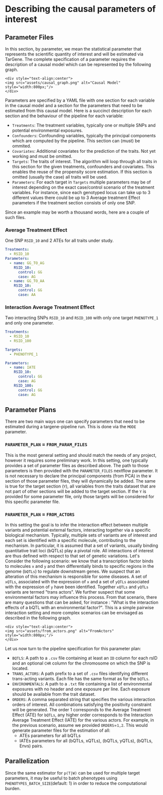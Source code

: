 # Describing the causal parameters of interest

## Parameter Files

In this section, by parameter, we mean the statistical parameter that represents the scientific quantity of interest and will be estimated via TarGene. The complete specification of a parameter requires the description of a causal model which can be represented by the following graph.

```@raw html
<div style="text-align:center">
<img src="assets/causal_graph.png" alt="Causal Model" style="width:800px;"/>
</div>
```

Parameters are specified by a YAML file with one section for each variable in the causal model and a section for the parameters that need to be estimated from this causal model. Here is a succinct description for each section and the behaviour of the pipeline for each variable:

- `Treatments`: The treatment variables, typically one or multiple SNPs and potential environmental exposures.
- `Confounders`: Confounding variables, typically the principal components which are computed by the pipeline. This section can (must) be ommited.
- `Covariates`: Additional covariates for the prediction of the traits. Not yet working and must be omitted.
- `Targets`: The traits of interest. The algorithm will loop through all traits in this section for the given treatments, confounders and covariates. This enables the reuse of the propensity score estimation. If this section is omitted (usually the case) all traits will be used.
- `Parameters`: For each target in `Targets` multiple parameters may be of interest depending on the exact case/control scenario of the treatment variables. For instance, since each genotyped locus can take up to 3 different values there could be up to 3 Average treatment Effect parameters if the treatment section consists of only one SNP.

Since an example may be worth a thousand words, here are a couple of such files.

### Average Treatment Effect

One SNP `RSID_10` and 2 ATEs for all traits under study.

```yaml
Treatments:
  - RSID_10
Parameters:
  - name: GG_TO_AG
    RSID_10:
      control: GG
      case: AG
  - name: GG_TO_AA
    RSID_10:
      control: GG
      case: AA
```

### Interaction Average Treatment Effect

Two interacting SNPs `RSID_10` and `RSID_100` with only one target `PHENOTYPE_1` and only one parameter.

```yaml
Treatments:
  - RSID_10
  - RSID_100

Targets:
  - PHENOTYPE_1

Parameters:
  - name: IATE
    RSID_10:
      control: GG
      case: AG
    RSID_100:
      control: GG
      case: AG
```

## Parameter Plans

There are two main ways one can specify parameters that need to be estimated during a targene-pipeline run. This is done via the `MODE` parameter.

### `PARAMETER_PLAN` = `FROM_PARAM_FILES`

This is the most general setting and should match the needs of any project, however it requires some preliminary work. In this setting, one typically provides a set of parameter files as described above. The path to those parameters is then provided with the `PARAMETER_FILES` nextflow parameter. It is not necessary to declare the principal components (from PCA) in the `W` section of those parameter files, they will dynamically be added. The same is true for the target section (`Y`), all variables from the traits dataset that are not part of other sections will be added to the target section. If the `Y` is provided for some parameter file, only those targets will be considered for this specific parameter file.

### `PARAMETER_PLAN` = `FROM_ACTORS`

In this setting the goal is to infer the interaction effect between multiple variants and potential external factors, interacting together via a specific biological mechanism. Typically, multiple sets of variants are of interest and each set is identified with a specific molecule, contributing to the mechanism. In particular, it is assumed that a set of variants, usually binding quantitative trait loci (bQTLs) play a pivotal role. All interactions of interest are thus defined with respect to that set of genetic variations. Let's Consider the following scenario: we know that a transcription factor binds to molecules `x` and `y` and then differentially binds to specific regions in the genome (`bQTLs`) to regulate downstream genes. We suspect that an alteration of this mechanism is responsible for some diseases. A set of `xQTLs`, associated with the expression of `x` and a set of `yQTLs` associated with the expression of `y` have been identified. Together `xQTLs` and `yQTLs` variants are termed "trans actors". We further suspect that some environmental factors may influence this process. From that scenario, there are many questions that can be asked, for instance : "What is the interaction effects of a bQTL with an environmental factor?". This is a simple pairwise interaction setting and more complex scenarios can be envisaged as described in the following graph.

```@raw html
<div style="text-align:center">
<img src="assets/from_actors.png" alt="FromActors" style="width:800px;"/>
</div>
```

Let us now turn to the pipeline specification for this parameter plan:

- `BQTLS`: A path to a `.csv` file containing at least an `ID` column for each rsID and an optional `CHR` column for the chromosome on which the SNP is located.
- `TRANS_ACTORS`: A path prefix to a set of `.csv` files identifying different trans-acting variants. Each file has the same format as for the `bQTLs`.
- `ENVIRONMENTALS`: A path to a `.txt` file containing a list of environmental exposures with no header and one exposure per line. Each exposure should be available from the trait dataset.
- `ORDERS`: A comma separated string that specifies the various interaction orders of interest. All combinations satisfying the positivity constraint will be generated. The order 1 corresponds to the Average Treatment Effect (ATE) for `bQTLs`, any higher order corresponds to the Interaction Average Treatment Effect (IATE) for the various actors. For example, in the previous scenario, assume we provided `ORDERS`=`1,2`. This would generate parameter files for the estimation of all:
  - ATEs parameters for all bQTLs
  - IATEs parameters for all (bQTLs, xQTLs), (bQTLs, yQTLs), (bQTLs, Envs) pairs.

## Parallelization

Since the same estimator for `p(T|W)` can be used for multiple target parameters, it may be useful to batch phenotypes using `PHENOTYPES_BATCH_SIZE`(default: 1) in order to reduce the computational burden.
